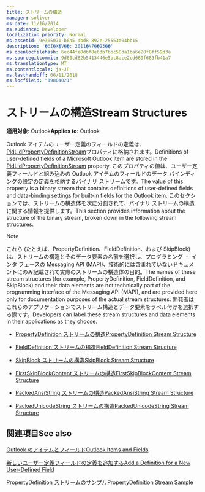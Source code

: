```yaml
---
title: ストリームの構造
manager: soliver
ms.date: 11/16/2014
ms.audience: Developer
localization_priority: Normal
ms.assetid: 9e305071-b6a5-4bd8-892e-25553d04bb15
description: '�ŏI�X�V��: 2011�N7��23��'
ms.openlocfilehash: 6ec44fe0dbf8e63b7bbc58da1ba6e20f8ff59d3a
ms.sourcegitcommit: 9d60cd82b5413446e5bc8ace2cd689f683fb41a7
ms.translationtype: MT
ms.contentlocale: ja-JP
ms.lasthandoff: 06/11/2018
ms.locfileid: "19804021"
---
```

# <a name="stream-structures"></a><span data-ttu-id="277a9-103">ストリームの構造</span><span class="sxs-lookup"><span data-stu-id="277a9-103">Stream Structures</span></span>

  
  
<span data-ttu-id="277a9-104">**適用対象**: Outlook</span><span class="sxs-lookup"><span data-stu-id="277a9-104">**Applies to**: Outlook</span></span> 
  
<span data-ttu-id="277a9-105">Outlook アイテムのユーザー定義のフィールドの定義は、 [PidLidPropertyDefinitionStream](pidlidpropertydefinitionstream-canonical-property.md)プロパティに格納されます。</span><span class="sxs-lookup"><span data-stu-id="277a9-105">Definitions of user-defined fields of a Microsoft Outlook item are stored in the [PidLidPropertyDefinitionStream](pidlidpropertydefinitionstream-canonical-property.md) property.</span></span> <span data-ttu-id="277a9-106">このプロパティの値は、ユーザー定義フィールドと組み込みの Outlook アイテムのフィールドのデータ バインディングの設定の定義を格納するバイナリ ストリームです。</span><span class="sxs-lookup"><span data-stu-id="277a9-106">The value of this property is a binary stream that contains definitions of user-defined fields and data-binding settings for built-in fields for the Outlook item.</span></span> <span data-ttu-id="277a9-107">このセクションでは、ストリームの構造体を次に分割されて、バイナリ ストリームの構造に関する情報を提供します。</span><span class="sxs-lookup"><span data-stu-id="277a9-107">This section provides information about the structure of the binary stream, broken down in the following stream structures.</span></span> 
  
> [!NOTE]
> <span data-ttu-id="277a9-108">これら (たとえば、PropertyDefinition、FieldDefinition、および SkipBlock) は、ストリームの構造とそのデータ要素の名前を選択し、プログラミング ・ インタ フェースの Messaging API (MAPI)、技術的には含まれていないドキュメントにのみ記載されて実際のストリームの構造体の目的。</span><span class="sxs-lookup"><span data-stu-id="277a9-108">The names of these stream structures (for example, PropertyDefinition, FieldDefinition, and SkipBlock) and their data elements are not technically part of the programming interface of the Messaging API (MAPI), and are provided here only for documentation purposes of the actual stream structures.</span></span> <span data-ttu-id="277a9-109">開発者はこれらのアプリケーションでストリーム構造とデータ要素をラベル付けを選択する際です。</span><span class="sxs-lookup"><span data-stu-id="277a9-109">Developers can label these stream structures and data elements in their applications as they choose.</span></span> 
  
- [<span data-ttu-id="277a9-110">PropertyDefinition ストリームの構造</span><span class="sxs-lookup"><span data-stu-id="277a9-110">PropertyDefinition Stream Structure</span></span>](propertydefinition-stream-structure.md)
    
- [<span data-ttu-id="277a9-111">FieldDefinition ストリームの構造</span><span class="sxs-lookup"><span data-stu-id="277a9-111">FieldDefinition Stream Structure</span></span>](fielddefinition-stream-structure.md)
    
- [<span data-ttu-id="277a9-112">SkipBlock ストリームの構造</span><span class="sxs-lookup"><span data-stu-id="277a9-112">SkipBlock Stream Structure</span></span>](skipblock-stream-structure.md)
    
- [<span data-ttu-id="277a9-113">FirstSkipBlockContent ストリームの構造</span><span class="sxs-lookup"><span data-stu-id="277a9-113">FirstSkipBlockContent Stream Structure</span></span>](firstskipblockcontent-stream-structure.md)
    
- [<span data-ttu-id="277a9-114">PackedAnsiString ストリームの構造</span><span class="sxs-lookup"><span data-stu-id="277a9-114">PackedAnsiString Stream Structure</span></span>](packedansistring-stream-structure.md)
    
- [<span data-ttu-id="277a9-115">PackedUnicodeString ストリームの構造</span><span class="sxs-lookup"><span data-stu-id="277a9-115">PackedUnicodeString Stream Structure</span></span>](packedunicodestring-stream-structure.md)
    
## <a name="see-also"></a><span data-ttu-id="277a9-116">関連項目</span><span class="sxs-lookup"><span data-stu-id="277a9-116">See also</span></span>



[<span data-ttu-id="277a9-117">Outlook のアイテムとフィールド</span><span class="sxs-lookup"><span data-stu-id="277a9-117">Outlook Items and Fields</span></span>](outlook-items-and-fields.md)
  
[<span data-ttu-id="277a9-118">新しいユーザー定義フィールドの定義を追加する</span><span class="sxs-lookup"><span data-stu-id="277a9-118">Add a Definition for a New User-Defined Field</span></span>](how-to-add-a-definition-for-a-new-user-defined-field.md)
  
[<span data-ttu-id="277a9-119">PropertyDefinition ストリームのサンプル</span><span class="sxs-lookup"><span data-stu-id="277a9-119">PropertyDefinition Stream Sample</span></span>](propertydefinition-stream-sample.md)

